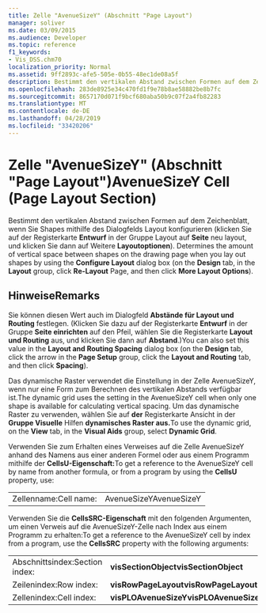 ```yaml
---
title: Zelle "AvenueSizeY" (Abschnitt "Page Layout")
manager: soliver
ms.date: 03/09/2015
ms.audience: Developer
ms.topic: reference
f1_keywords:
- Vis_DSS.chm70
localization_priority: Normal
ms.assetid: 9ff2893c-afe5-505e-0b55-48ec1de08a5f
description: Bestimmt den vertikalen Abstand zwischen Formen auf dem Zeichenblatt, wenn Sie Shapes mithilfe des Dialogfelds Layout konfigurieren (klicken Sie auf der Registerkarte Entwurf in der Gruppe Layout auf Re-Layout Seite, und klicken Sie dann auf Weitere Layoutoptionen).
ms.openlocfilehash: 283de8925e34c470fd1f9e78b8ae58882be8b7fc
ms.sourcegitcommit: 8657170d071f9bcf680aba50b9c07f2a4fb82283
ms.translationtype: MT
ms.contentlocale: de-DE
ms.lasthandoff: 04/28/2019
ms.locfileid: "33420206"
---
```

# <a name="avenuesizey-cell-page-layout-section"></a><span data-ttu-id="e6600-103">Zelle "AvenueSizeY" (Abschnitt "Page Layout")</span><span class="sxs-lookup"><span data-stu-id="e6600-103">AvenueSizeY Cell (Page Layout Section)</span></span>

<span data-ttu-id="e6600-104">Bestimmt den vertikalen Abstand zwischen Formen auf dem Zeichenblatt, wenn Sie Shapes  mithilfe des Dialogfelds Layout konfigurieren (klicken Sie auf der Registerkarte **Entwurf** in der Gruppe Layout auf **Seite** neu layout, und klicken Sie dann auf Weitere **Layoutoptionen**). </span><span class="sxs-lookup"><span data-stu-id="e6600-104">Determines the amount of vertical space between shapes on the drawing page when you lay out shapes by using the **Configure Layout** dialog box (on the **Design** tab, in the **Layout** group, click **Re-Layout** Page, and then click **More Layout Options**).</span></span>
  
## <a name="remarks"></a><span data-ttu-id="e6600-105">Hinweise</span><span class="sxs-lookup"><span data-stu-id="e6600-105">Remarks</span></span>

<span data-ttu-id="e6600-106">Sie können diesen Wert auch im Dialogfeld **Abstände für Layout und Routing** festlegen. (Klicken Sie dazu auf der Registerkarte **Entwurf** in der Gruppe **Seite einrichten** auf den Pfeil, wählen Sie die Registerkarte **Layout und Routing** aus, und klicken Sie dann auf **Abstand**.)</span><span class="sxs-lookup"><span data-stu-id="e6600-106">You can also set this value in the **Layout and Routing Spacing** dialog box (on the **Design** tab, click the arrow in the **Page Setup** group, click the **Layout and Routing** tab, and then click **Spacing**).</span></span>
  
<span data-ttu-id="e6600-107">Das dynamische Raster verwendet die Einstellung in der Zelle AvenueSizeY, wenn nur eine Form zum Berechnen des vertikalen Abstands verfügbar ist.</span><span class="sxs-lookup"><span data-stu-id="e6600-107">The dynamic grid uses the setting in the AvenueSizeY cell when only one shape is available for calculating vertical spacing.</span></span> <span data-ttu-id="e6600-108">Um das dynamische Raster zu verwenden, wählen Sie auf **der** Registerkarte Ansicht in der **Gruppe Visuelle** Hilfen **dynamisches Raster aus.**</span><span class="sxs-lookup"><span data-stu-id="e6600-108">To use the dynamic grid, on the **View** tab, in the **Visual Aids** group, select **Dynamic Grid**.</span></span>
  
<span data-ttu-id="e6600-109">Verwenden Sie zum Erhalten eines Verweises auf die Zelle AvenueSizeY anhand des Namens aus einer anderen Formel oder aus einem Programm mithilfe der **CellsU-Eigenschaft:**</span><span class="sxs-lookup"><span data-stu-id="e6600-109">To get a reference to the AvenueSizeY cell by name from another formula, or from a program by using the **CellsU** property, use:</span></span> 
  
|||
|:-----|:-----|
| <span data-ttu-id="e6600-110">Zellenname:</span><span class="sxs-lookup"><span data-stu-id="e6600-110">Cell name:</span></span>  <br/> | <span data-ttu-id="e6600-111">AvenueSizeY</span><span class="sxs-lookup"><span data-stu-id="e6600-111">AvenueSizeY</span></span>  <br/> |
   
<span data-ttu-id="e6600-112">Verwenden Sie die **CellsSRC-Eigenschaft** mit den folgenden Argumenten, um einen Verweis auf die AvenueSizeY-Zelle nach Index aus einem Programm zu erhalten:</span><span class="sxs-lookup"><span data-stu-id="e6600-112">To get a reference to the AvenueSizeY cell by index from a program, use the **CellsSRC** property with the following arguments:</span></span> 
  
|||
|:-----|:-----|
| <span data-ttu-id="e6600-113">Abschnittsindex:</span><span class="sxs-lookup"><span data-stu-id="e6600-113">Section index:</span></span>  <br/> |<span data-ttu-id="e6600-114">**visSectionObject**</span><span class="sxs-lookup"><span data-stu-id="e6600-114">**visSectionObject**</span></span> <br/> |
| <span data-ttu-id="e6600-115">Zeilenindex:</span><span class="sxs-lookup"><span data-stu-id="e6600-115">Row index:</span></span>  <br/> |<span data-ttu-id="e6600-116">**visRowPageLayout**</span><span class="sxs-lookup"><span data-stu-id="e6600-116">**visRowPageLayout**</span></span> <br/> |
| <span data-ttu-id="e6600-117">Zellenindex:</span><span class="sxs-lookup"><span data-stu-id="e6600-117">Cell index:</span></span>  <br/> |<span data-ttu-id="e6600-118">**visPLOAvenueSizeY**</span><span class="sxs-lookup"><span data-stu-id="e6600-118">**visPLOAvenueSizeY**</span></span> <br/> |
   

